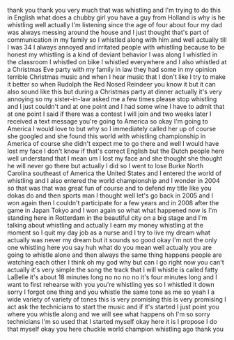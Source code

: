 
thank you
thank you very much that was whistling
and I&#39;m trying to do this in English
what does a chubby girl you have a guy
from Holland is why is he whistling well
actually I&#39;m listening since the age of
four about four my dad was always
messing around the house and I just
thought that&#39;s part of communication in
my family so I whistled along with him
and well actually till I was 34
I always annoyed and irritated people
with whistling because to be honest my
whistling is a kind of deviant behavior
I was along I whistled in the classroom
I whistled on bike I whistled everywhere
and I also whistled at a Christmas Eve
party with my family in law they had
some in my opinion terrible Christmas
music and when I hear music that I don&#39;t
like I try to make it better so when
Rudolph the Red Nosed Reindeer you know
it but it can also sound like this
but during a Christmas party at dinner
actually it&#39;s very annoying so my
sister-in-law asked me a few times
please stop whistling and I just
couldn&#39;t and at one point and I had some
wine I have to admit that at one point I
said if there was a contest I will join
and two weeks later I received a text
message you&#39;re going to America
so okay I&#39;m going to America I would
love to but why so I immediately called
her up of course she googled and she
found this world with whistling
championship in America of course she
didn&#39;t expect me to go there and well I
would have lost my face I don&#39;t know if
that&#39;s correct English but the Dutch
people here well understand that I mean
um I lost my face and she thought she
thought he will never go there but
actually I did so I went to lose Burke
North Carolina southeast of America the
United States and I entered the world of
whistling and I also entered the world
championship and I wonder in 2004 so
that was that was great fun of course
and to defend my title like you dokas do
and then sports man I thought well let&#39;s
go back in 2005 and I won again then I
couldn&#39;t participate for a few years and
in 2008 after the game in Japan Tokyo
and I won again so what what happened
now is I&#39;m standing here in Rotterdam in
the beautiful city on a big stage and
I&#39;m talking about whistling and actually
I earn my money whistling at the moment
so I quit my day job as a nurse
and I try to live my dream what actually
was never my dream but it sounds so good
okay I&#39;m not the only one whistling here
you say huh what do you mean well
actually you are going to whistle alone
and then always the same thing happens
people are watching each other I think
oh my god why but can I go right now you
can&#39;t actually it&#39;s very simple the song
the track that I will whistle is called
fatty LaBelle it&#39;s about 18 minutes long
no no no no it&#39;s four minutes long and I
want to first rehearse with you you&#39;re
whistling yes so I whistled it down
sorry I forgot one thing
and you whistle the same tone as me so
yeah I a wide variety of variety of
tones this is very promising this is
very promising I act ask the technicians
to start the music and if it&#39;s started I
just point you where you whistle along
and we will see what happens oh I&#39;m so
sorry
technicians
I&#39;m so used that I started myself okay
here it is
I propose I do that myself okay
you
here chuckle world champion whistling
ago thank you
